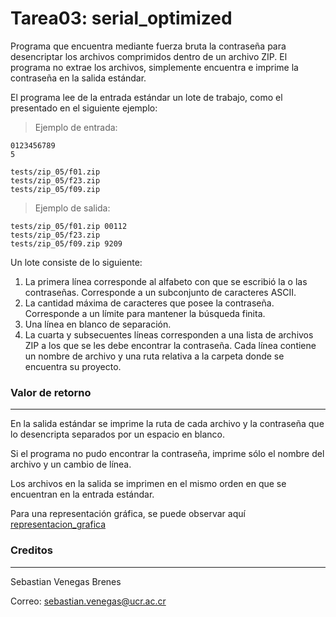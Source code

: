  # Tarea03: serial_optimized

Programa que encuentra mediante fuerza bruta la contraseña para desencriptar los archivos comprimidos dentro de un archivo ZIP. El programa no extrae los archivos, simplemente encuentra e imprime la contraseña en la salida estándar.

El programa lee de la entrada estándar un lote de trabajo, como el presentado en el siguiente ejemplo:

> Ejemplo de entrada:

    0123456789
    5

    tests/zip_05/f01.zip
    tests/zip_05/f23.zip
    tests/zip_05/f09.zip

> Ejemplo de salida:

    tests/zip_05/f01.zip 00112
    tests/zip_05/f23.zip
    tests/zip_05/f09.zip 9209

Un lote consiste de lo siguiente:
1. La primera línea corresponde al alfabeto con que se escribió la o las contraseñas. Corresponde a un subconjunto de caracteres ASCII.
2. La cantidad máxima de caracteres que posee la contraseña. Corresponde a un límite para mantener la búsqueda finita.
3. Una línea en blanco de separación.
4. La cuarta y subsecuentes líneas corresponden a una lista de archivos ZIP a los que se les debe encontrar la contraseña. Cada línea contiene un nombre de archivo y una ruta relativa a la carpeta donde se encuentra su proyecto.

### Valor de retorno
---
En la salida estándar se imprime la ruta de cada archivo y la contraseña que lo desencripta separados por un espacio en blanco. 

Si el programa no pudo encontrar la contraseña, imprime sólo el nombre del archivo y un cambio de línea. 

Los archivos en la salida se imprimen en el mismo orden en que se encuentran en la entrada estándar.

Para una representación gráfica, se puede observar aquí [representacion_grafica](./design/readme.md)

### Creditos
---
Sebastian Venegas Brenes

Correo: sebastian.venegas@ucr.ac.cr
